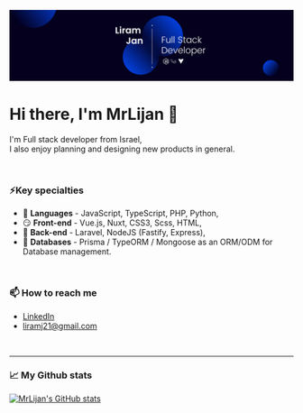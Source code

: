 ![Liram's banner](/github.png)
# Hi there, I'm MrLijan 👋

I'm Full stack developer from Israel, <br/>
I also enjoy planning and designing new products in general. <br/>

<br />

### ⚡Key specialties
* 📜 **Languages**  - JavaScript, TypeScript, PHP, Python,
* 😏 **Front-end**  - Vue.js, Nuxt, CSS3, Scss, HTML,
* 🧠 **Back-end**   - Laravel, NodeJS (Fastify, Express),
* 📒 **Databases**  - Prisma / TypeORM / Mongoose as an ORM/ODM for Database management.

<br />




### 📫 How to reach me

- [LinkedIn](https://www.linkedin.com/in/liramjan/ "Liram's Profile")
- <liramj21@gmail.com>


<br />

---

### :chart_with_upwards_trend: My Github stats

[![MrLijan's GitHub stats](https://github-readme-stats.vercel.app/api?username=mrlijan&count_private=true&show_icons=true&theme=github_dark)](https://github.com/mrlijan/github-readme-stats)



<!--
**MrLijan/mrlijan** is a ✨ _special_ ✨ repository because its `README.md` (this file) appears on your GitHub profile.

Here are some ideas to get you started:

- 🔭 I’m currently working on ...
- 🌱 I’m currently learning ...
- 👯 I’m looking to collaborate on ...
- 🤔 I’m looking for help with ...
- 💬 Ask me about ...
- 📫 How to reach me: ...
- 😄 Pronouns: ...
- ⚡ Fun fact: ...
-->
